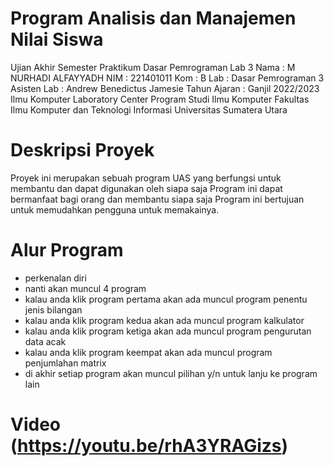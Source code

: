# Program Analisis dan Manajemen Nilai Siswa
Ujian Akhir Semester Praktikum Dasar Pemrograman Lab 3
Nama : M NURHADI ALFAYYADH
NIM : 221401011
Kom : B
Lab : Dasar Pemrograman 3
Asisten Lab : Andrew Benedictus Jamesie
Tahun Ajaran : Ganjil 2022/2023
Ilmu Komputer Laboratory Center
Program Studi Ilmu Komputer
Fakultas Ilmu Komputer dan Teknologi Informasi
Universitas Sumatera Utara
# Deskripsi Proyek
Proyek ini merupakan sebuah program UAS yang berfungsi untuk membantu
dan dapat digunakan oleh siapa saja Program ini dapat bermanfaat bagi
orang dan membantu siapa saja Program ini bertujuan untuk memudahkan pengguna untuk memakainya.
# Alur Program
- perkenalan diri
- nanti akan muncul 4 program 
- kalau anda klik program pertama akan ada muncul program penentu jenis bilangan
- kalau anda klik program kedua akan ada muncul program kalkulator
- kalau anda klik program ketiga akan ada muncul program pengurutan data acak
- kalau anda klik program keempat akan ada muncul program penjumlahan matrix
- di akhir setiap program akan muncul pilihan y/n untuk lanju ke program lain
# Video (https://youtu.be/rhA3YRAGizs)
